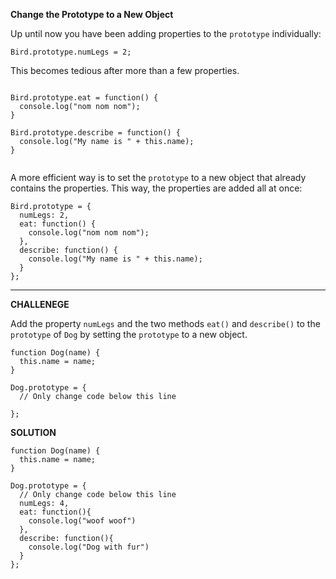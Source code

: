 **Change the Prototype to a New Object**

Up until now you have been adding properties to the `prototype` individually:


```
Bird.prototype.numLegs = 2;
```

This becomes tedious after more than a few properties.

```

Bird.prototype.eat = function() {
  console.log("nom nom nom");
}

Bird.prototype.describe = function() {
  console.log("My name is " + this.name);
}


```

A more efficient way is to set the `prototype` to a new object that already contains the properties. This way, the properties are added all at once:


```
Bird.prototype = {
  numLegs: 2, 
  eat: function() {
    console.log("nom nom nom");
  },
  describe: function() {
    console.log("My name is " + this.name);
  }
};
```


---------------------

**CHALLENEGE**

Add the property `numLegs` and the two methods `eat()` and `describe()` to the `prototype` of `Dog` by setting the `prototype` to a new object.


```
function Dog(name) {
  this.name = name;
}

Dog.prototype = {
  // Only change code below this line

};

```

**SOLUTION**

```
function Dog(name) {
  this.name = name;
}

Dog.prototype = {
  // Only change code below this line
  numLegs: 4, 
  eat: function(){
    console.log("woof woof")
  },
  describe: function(){
    console.log("Dog with fur")
  }
};

```
